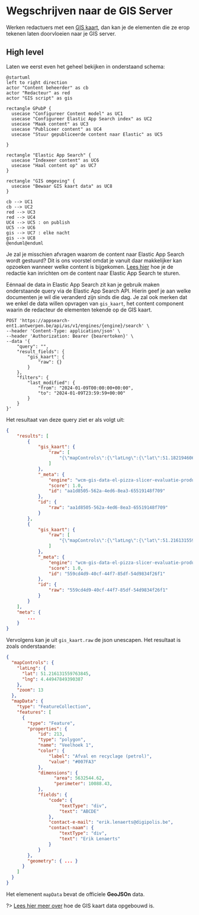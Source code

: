 # Wegschrijven naar de GIS Server

Werken redactuers met een [GIS kaart](/redactie/content/inrichten-cc-gis-kaart), dan kan je de elementen die ze erop tekenen laten doorvloeien naar je GIS server.

## High level

Laten we eerst even het geheel bekijken in onderstaand schema:

```plantuml
@startuml
left to right direction
actor "Content beheerder" as cb
actor "Redacteur" as red
actor "GIS script" as gis

rectangle GPubP {
  usecase "Configureer Content model" as UC1
  usecase "Configureer Elastic App Search index" as UC2
  usecase "Maak content" as UC3
  usecase "Publiceer content" as UC4
  usecase "Stuur gepubliceerde content naar Elastic" as UC5

}

rectangle "Elastic App Search" {
  usecase "Indexeer content" as UC6
  usecase "Haal content op" as UC7
}

rectangle "GIS omgeving" { 
  usecase "Bewaar GIS kaart data" as UC8
}

cb --> UC1
cb --> UC2
red --> UC3
red --> UC4
UC4 --> UC5 : on publish
UC5 --> UC6
gis --> UC7 : elke nacht
gis --> UC8
@enduml@enduml
```

Je zal je misschien afvragen waarom de content naar Elastic App Search wordt gestuurd? Dit is ons voorstel omdat je vanuit daar makkelijker kan opzoeken wanneer welke content is bijgekomen.
[Lees hier](/redactie/content/inrichten-search-beheren) hoe je de redactie kan inrichten om de content naar Elastic App Search te sturen.

Eénnaal de data in Elastic App Search zit kan je gebruik maken onderstaande query via de Elastic App Search API. Hierin geef je aan welke documenten je wil die veranderd zijn sinds die dag.
Je zal ook merken dat we enkel de data willen opvragen van `gis_kaart`, het content component waarin de redacteur de elementen tekende op de GIS kaart.

```shell
POST 'https://appsearch-ent1.antwerpen.be/api/as/v1/engines/{engine}/search' \
--header 'Content-Type: application/json' \
--header 'Authorization: Bearer {bearertoken}' \
--data '{
    "query": "",
    "result_fields": {
        "gis_kaart": {
            "raw": {}
        }
    },    
    "filters": {
        "last_modified": {
            "from": "2024-01-09T00:00:00+00:00",
            "to": "2024-01-09T23:59:59+00:00"
        }
    }
}'
```

Het resultaat van deze query ziet er als volgt uit:

```json
{
    "results": [
        {
            "gis_kaart": {
                "raw": [
                    "{\"mapControls\":{\"latLng\":{\"lat\":51.18219460641229,\"lng\":4.418134689331056},\"zoom\":14},\"mapData\":{\"type\":\"FeatureCollection\",\"features\":[{\"type\":\"Feature\",\"properties\":{\"type\":\"polyline\",\"color\":{\"label\":\"Afval en recyclage (petrol)\",\"value\":\"#007FA3\"},\"length\":661.48,\"name\":\"Polylijn 1\"},\"geometry\":{\"type\":\"LineString\",\"coordinates\":[[4.412908,51.181818],[4.422351,51.18241]]},\"id\":2703,\"style\":{\"color\":\"#007FA3\"}},{\"type\":\"Feature\",\"properties\":{\"type\":\"polygon\",\"color\":{\"label\":\"Afval en recyclage (petrol)\",\"value\":\"#007FA3\"},\"area\":325506.6,\"perimeter\":2323.32,\"name\":\"Veelhoek 1\"},\"geometry\":{\"type\":\"Polygon\",\"coordinates\":[[[4.433769,51.186176],[4.438577,51.183647],[4.431881,51.181603],[4.425871,51.183486],[4.427417,51.187306],[4.433769,51.186176]]]},\"id\":2738,\"style\":{\"color\":\"#007FA3\"}},{\"type\":\"Feature\",\"properties\":{\"type\":\"polygon\",\"color\":{\"label\":\"Sporten en bewegen (groen)\",\"value\":\"#007B5F\"},\"area\":201858.07,\"perimeter\":2262.26,\"name\":\"Veelhoek 3\"},\"geometry\":{\"type\":\"Polygon\",\"coordinates\":[[[4.4263,51.174715],[4.4263,51.176706],[4.43935,51.176706],[4.43935,51.174715],[4.4263,51.174715]]]},\"id\":2795,\"style\":{\"color\":\"#007B5F\"}},{\"type\":\"Feature\",\"properties\":{\"type\":\"circle\",\"color\":{\"label\":\"Kinderen en jeugd (paars)\",\"value\":\"#8031A7\"},\"radius\":209.41878660188092,\"area\":137778.4,\"perimeter\":1315.82,\"name\":\"Cirkel 1\"},\"geometry\":{\"type\":\"Point\",\"coordinates\":[4.446819,51.183002]},\"id\":2825,\"style\":{\"color\":\"#8031A7\"}},{\"type\":\"Feature\",\"properties\":{\"type\":\"marker\",\"color\":{\"label\":\"Gezondheid (blauw)\",\"value\":\"#0057B7\"},\"name\":\"Markering 1\"},\"geometry\":{\"type\":\"Point\",\"coordinates\":[4.416084,51.178859]},\"id\":2981,\"style\":{\"color\":\"#0057B7\"}}]}}"
                ]
            },
            "_meta": {
                "engine": "wcm-gis-data-el-pizza-slicer-evaluatie-production-nl",
                "score": 1.0,
                "id": "aa1d8505-562a-4ed6-8ea3-65519148f709"
            },
            "id": {
                "raw": "aa1d8505-562a-4ed6-8ea3-65519148f709"
            }
        },
        {
            "gis_kaart": {
                "raw": [
                    "{\"mapControls\":{\"latLng\":{\"lat\":51.216131559763845,\"lng\":4.44947849390387},\"zoom\":13},\"mapData\":{\"type\":\"FeatureCollection\",\"features\":[{\"type\":\"Feature\",\"properties\":{\"type\":\"marker\",\"color\":{\"label\":\"Afval en recyclage (petrol)\",\"value\":\"#007FA3\"},\"name\":\"Markering 1\"},\"geometry\":{\"type\":\"Point\",\"coordinates\":[4.468386,51.216669]},\"id\":2314,\"style\":{\"color\":\"#007FA3\"}}]}}"
                ]
            },
            "_meta": {
                "engine": "wcm-gis-data-el-pizza-slicer-evaluatie-production-nl",
                "score": 1.0,
                "id": "559cd4d9-40cf-44f7-85df-54d9834f26f1"
            },
            "id": {
                "raw": "559cd4d9-40cf-44f7-85df-54d9834f26f1"
            }
        }
    ],
    "meta": {
        ...
    }    
}
```

Vervolgens kan je uit `gis_kaart.raw` de json unescapen. Het resultaat is zoals onderstaande:

```json
{
  "mapControls": {
    "latLng": {
      "lat": 51.216131559763845,
      "lng": 4.44947849390387
    },
    "zoom": 13
  },
  "mapData": {
    "type": "FeatureCollection",
    "features": [ 
      {
        "type": "Feature",
        "properties": {
            "id": 213,
            "type": "polygon",
            "name": "Veelhoek 1",
            "color": {
                "label": "Afval en recyclage (petrol)",
                "value": "#007FA3"
            },
            "dimensions": {
                  "area": 5632544.62,
                  "perimeter": 10088.43,
            },
            "fields": {
                "code": {
                    "textType": "div",
                    "text": "ABCDE"
                },
                "contact-e-mail": "erik.lenaerts@digipolis.be",
                "contact-naam": {
                    "textType": "div",
                    "text": "Erik Lenaerts"
                }
            }
        },
        "geometry": { ... }
      }
    ]
  }
}
```

Het elemenent `mapData` bevat de officiele **GeoJSOn** data.

?> [Lees hier meer over](/redactie/content/inrichten-cc-gis-kaart?id=output-met-een-getekend-element-op-de-gis-kaart) hoe de GIS kaart data opgebouwd is.
